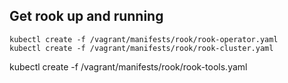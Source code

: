## Get rook up and running
```console
kubectl create -f /vagrant/manifests/rook/rook-operator.yaml
kubectl create -f /vagrant/manifests/rook/rook-cluster.yaml
```

kubectl create -f /vagrant/manifests/rook/rook-tools.yaml